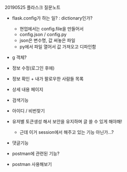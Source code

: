 20190525 플라스크 질문노트

- flask.config가 하는 일? : dictionary인가?
  - 현업에서는 config.file을 만들어서
  - config.json / config.py
  - json은 변수명, 값 써놓은 파일
  - py에서 파일 열어서 값 가져오고 디파인함
- g 객체?



- 정보 수정(로그인 후에)
- 정보 확인 + 내가 팔로우한 사람들 목록
- 상세 내용 페이지
- 검색기능
- 아이디 / 비번찾기
- 유저별 토큰생성 해서 보안을 유지하며 글 쓸 수 있게 해야해!
  - 근데 이거 session에서 해주고 있는 기능 아닌가...?
- 댓글기능
- postman에 관련된 기능?
- postman 사용해보기